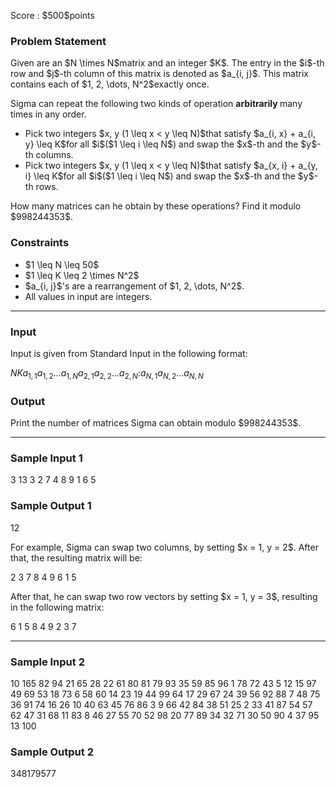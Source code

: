 
<div>

<span>

<span>

<p>
Score : $500$points
</p>

<div>

<section>

### **Problem Statement**

<p>
Given are an $N \times N$matrix and an integer $K$. The entry in the $i$-th row and $j$-th column of this matrix is denoted as $a_{i, j}$. This matrix contains each of $1, 2, \dots, N^2$exactly once.
</p>

<p>
Sigma can repeat the following two kinds of operation 
<strong>
arbitrarily
</strong>
many times in any order.
</p>

<ul>

<li>
Pick two integers $x, y (1 \leq x < y \leq N)$that satisfy $a_{i, x} + a_{i, y} \leq K$for all $i$($1 \leq i \leq N$) and swap the $x$-th and the $y$-th columns.
</li>

<li>
Pick two integers $x, y (1 \leq x < y \leq N)$that satisfy $a_{x, i} + a_{y, i} \leq K$for all $i$($1 \leq i \leq N$) and swap the $x$-th and the $y$-th rows.
</li>

</ul>

<p>
How many matrices can he obtain by these operations? Find it modulo $998244353$.
</p>

</section>

</div>

<div>

<section>

### **Constraints**

<ul>

<li>
$1 \leq N \leq 50$
</li>

<li>
$1 \leq K \leq 2 \times N^2$
</li>

<li>
$a_{i, j}$'s are a rearrangement of $1, 2, \dots, N^2$.
</li>

<li>
All values in input are integers.
</li>

</ul>

</section>

</div>

---

<div>

<div>

<section>

### **Input**

<p>
Input is given from Standard Input in the following format:
</p>

<div>

$N$$K$$a_{1, 1}$$a_{1, 2}$$...$$a_{1, N}$$a_{2, 1}$$a_{2, 2}$$...$$a_{2, N}$$:$$a_{N, 1}$$a_{N, 2}$$...$$a_{N, N}$
</div>

</section>

</div>

<div>

<section>

### **Output**

<p>
Print the number of matrices Sigma can obtain modulo $998244353$.
</p>

</section>

</div>

</div>

---

<div>

<section>

### **Sample Input 1**

<div>

3 13
3 2 7
4 8 9
1 6 5

</div>

</section>

</div>

<div>

<section>

### **Sample Output 1**

<div>

12

</div>

<p>
For example, Sigma can swap two columns, by setting $x = 1, y = 2$. After that, the resulting matrix will be:
</p>

<div>

2 3 7
8 4 9
6 1 5

</div>

<p>
After that, he can swap two row vectors by setting $x = 1, y = 3$, resulting in the following matrix:
</p>

<div>

6 1 5
8 4 9
2 3 7

</div>

</section>

</div>

---

<div>

<section>

### **Sample Input 2**

<div>

10 165
82 94 21 65 28 22 61 80 81 79
93 35 59 85 96 1 78 72 43 5
12 15 97 49 69 53 18 73 6 58
60 14 23 19 44 99 64 17 29 67
24 39 56 92 88 7 48 75 36 91
74 16 26 10 40 63 45 76 86 3
9 66 42 84 38 51 25 2 33 41
87 54 57 62 47 31 68 11 83 8
46 27 55 70 52 98 20 77 89 34
32 71 30 50 90 4 37 95 13 100

</div>

</section>

</div>

<div>

<section>

### **Sample Output 2**

<div>

348179577

</div>

</section>

</div>

</span>

</span>

</div>
